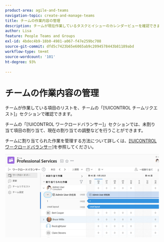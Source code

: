 ```yaml
---
product-area: agile-and-teams
navigation-topic: create-and-manage-teams
title: チームの作業内容の管理
description: チームが現在作業しているタスクとイシューのカレンダービューを確認できます。未割り当て項目の割り当て、現在の割り当ての調整などを行うことができます。
author: Lisa
feature: People Teams and Groups
exl-id: 4bdec4b9-18b0-4981-a067-f47e259bc708
source-git-commit: dfd5c7423b65e6065ab9c2094578443b81189abd
workflow-type: tm+mt
source-wordcount: '101'
ht-degree: 93%

---
```


# チームの作業内容の管理

チームが作業している項目のリストを、チームの「[!UICONTROL チームリクエスト]」セクションで確認できます。

チームの「[!UICONTROL ワークロードバランサー]」セクションでは、未割り当て項目の割り当て、現在の割り当ての調整などを行うことができます。

チームに割り当てられた作業を管理する方法について詳しくは、[[!UICONTROL ワークロードバランサー]](../../resource-mgmt/workload-balancer/assign-work-in-workload-balancer.md)を参照してください。

![](assets/team-page-with-team-requests-and-balancer-sections-left.png)
